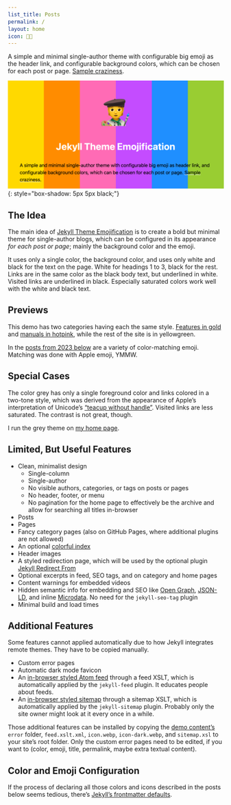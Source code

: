 ```yaml
---
list_title: Posts
permalink: /
layout: home
icon: 🧑‍🎨
---
```

A simple and minimal single-author theme with configurable big emoji as the header link, and configurable background colors, which can be chosen for each post or page. [Sample craziness](/category/the-important-bits).

![Sample](/repo-card.png){: style="box-shadow: 5px 5px black;"}

## The Idea

The main idea of [Jekyll Theme Emojification](https://github.com/michaelnordmeyer/jekyll-theme-emojification) is to create a bold but minimal theme for single-author blogs, which can be configured in its appearance *for each post or page*; mainly the background color and the emoji.

It uses only a single color, the background color, and uses only white and black for the text on the page. White for headings 1 to 3, black for the rest. Links are in the same color as the black body text, but underlined in white. Visited links are underlined in black. Especially saturated colors work well with the white and black text.

## Previews

This demo has two categories having each the same style. [Features in gold](/category/features) and [manuals in hotpink](/category/manuals), while the rest of the site is in yellowgreen.

In the [posts from 2023 below](#2023) are a variety of color-matching emoji. Matching was done with Apple emoji, YMMW.

## Special Cases

The color grey has only a single foreground color and links colored in a two-tone style, which was derived from the appearance of Apple’s interpretation of Unicode’s [“teacup without handle”](https://emojipedia.org/teacup-without-handle#designs). Visited links are less saturated. The contrast is not great, though.

I run the grey theme on [my home page](https://michaelnordmeyer.com/).

## Limited, But Useful Features

- Clean, minimalist design
  - Single-column
  - Single-author
  - No visible authors, categories, or tags on posts or pages
  - No header, footer, or menu
  - No pagination for the home page to effectively be the archive and allow for searching all titles in-browser
- Posts
- Pages
- Fancy category pages (also on GitHub Pages, where additional plugins are not allowed)
- An optional [colorful index](/index-colorful)
- Header images
- A styled redirection page, which will be used by the optional plugin [Jekyll Redirect From](https://github.com/jekyll/jekyll-redirect-from)
- Optional excerpts in feed, SEO tags, and on category and home pages
- Content warnings for embedded videos
- Hidden semantic info for embedding and SEO like [Open Graph](https://ogp.me/), [JSON-LD](https://json-ld.org/), and inline [Microdata](https://en.wikipedia.org/wiki/Microdata_(HTML)). No need for the `jekyll-seo-tag` plugin
- Minimal build and load times

## Additional Features

Some features cannot applied automatically due to how Jekyll integrates remote themes. They have to be copied manually.

- Custom error pages
- Automatic dark mode favicon
- An [in-browser styled Atom feed](/feed.xml) through a feed XSLT, which is automatically applied by the `jekyll-feed` plugin. It educates people about feeds.
- An [in-browser styled sitemap](/sitemap.xml) through a sitemap XSLT, which is automatically applied by the `jekyll-sitemap` plugin. Probably only the site owner might look at it every once in a while.

Those additional features can be installed by copying the [demo content’s](https://github.com/michaelnordmeyer/jekyll-theme-emojification-demo) `error` folder, `feed.xslt.xml`, `icon.webp`, `icon-dark.webp`, and `sitemap.xsl` to your site’s root folder. Only the custom error pages need to be edited, if you want to (color, emoji, title, permalink, maybe extra textual content).

## Color and Emoji Configuration

If the process of declaring all those colors and icons described in the posts below seems tedious, there’s [Jekyll’s frontmatter defaults](/defaults-test/dodgerblue).
